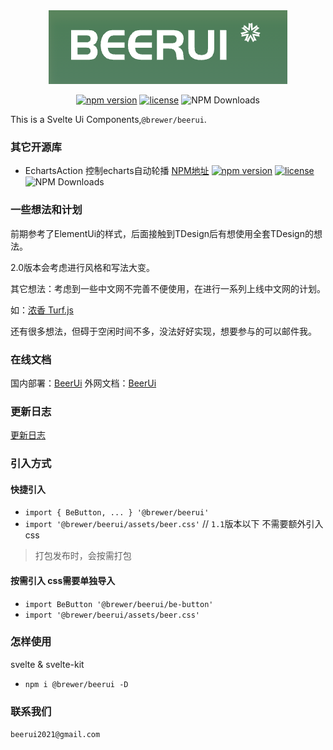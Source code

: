 <div align='center'>

<img src="logo_bg.png" width='382px' height='118px' />

[![npm version](https://img.shields.io/npm/v/@brewer/beerui.svg)](https://www.npmjs.com/package/@brewer/beerui) [![license](https://img.shields.io/npm/l/@brewer/beerui)](LICENSE.md) ![NPM Downloads](https://img.shields.io/npm/dt/@brewer/beerui?color=%23fb7182&label=downloads) 

</div>

This is a Svelte Ui Components,`@brewer/beerui`.

### 其它开源库

- EchartsAction 控制echarts自动轮播 [NPM地址](https://www.npmjs.com/package/@brewer/echarts-action)  [![npm version](https://img.shields.io/npm/v/@brewer/echarts-action.svg)](https://www.npmjs.com/package/@brewer/beerui) [![license](https://img.shields.io/npm/l/@brewer/echarts-action)](LICENSE.md) ![NPM Downloads](https://img.shields.io/npm/dt/@brewer/echarts-action?color=%23fb7182&label=downloads) 

### 一些想法和计划
前期参考了ElementUi的样式，后面接触到TDesign后有想使用全套TDesign的想法。

2.0版本会考虑进行风格和写法大变。

其它想法：考虑到一些中文网不完善不便使用，在进行一系列上线中文网的计划。

如：[浓香 Turf.js](https://tianna.beer-ui.com/luzhou/)

还有很多想法，但碍于空闲时间不多，没法好好实现，想要参与的可以邮件我。

### 在线文档
国内部署：[BeerUi](https://beer-ui.com/)
外网文档：[BeerUi](https://beer-ui.vercel.app/)

### 更新日志
[更新日志](./CHANGELOG.md)

### 引入方式

#### 快捷引入
- `import { BeButton, ... } '@brewer/beerui'`
- `import '@brewer/beerui/assets/beer.css'` // `1.1`版本以下 不需要额外引入css
> 打包发布时，会按需打包

#### 按需引入 css需要单独导入
- `import BeButton '@brewer/beerui/be-button'`
- `import '@brewer/beerui/assets/beer.css'`

### 怎样使用
svelte & svelte-kit

- `npm i @brewer/beerui -D`

### 联系我们
`beerui2021@gmail.com`


